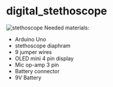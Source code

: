 # digital_stethoscope
![stethoscope](https://github.com/user-attachments/assets/83e43c3f-69d5-4721-abe7-e7cca82f0fd4)
Needed materials:
- Arduino Uno
- stethoscope diaphram
- 9 jumper wires
- OLED mini 4 pin display
- Mic op-amp 3 pin
- Battery connector
- 9V Battery
  
